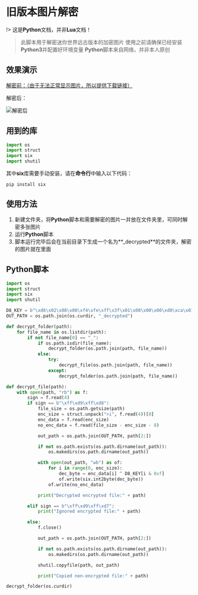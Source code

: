 # 旧版本图片解密

!> 这是**Python**文档，并非**Lua**文档！

> 此脚本用于解密迷你世界远古版本的加密图片
> 使用之前请确保已经安装**Python3**并配置好环境变量
> **Python**脚本来自网络，并非本人原创

## 效果演示

[解密前：（由于无法正常显示图片，所以提供下载链接）](/images/rail_detector.png)

解密后：

![解密后](/images/rail_detector_decrypted.png)

## 用到的库

```python
import os
import struct
import six
import shutil
```

其中**six**库需要手动安装，请在**命令行**中输入以下代码：

```
pip install six
```

## 使用方法

1. 新建文件夹，将**Python**脚本和需要解密的图片一并放在文件夹里，可同时解密多张图片
2. 运行**Python**脚本
3. 脚本运行完毕后会在当前目录下生成一个名为**_decrypted**的文件夹，解密的图片就在里面

## **Python**脚本

```python
import os
import struct
import six
import shutil

D8_KEY = b"\xd6\x02\x08\x00\xf4\xfe\xff\x3f\x01\x00\x00\x00\xd0\xca\x01\x00"
OUT_PATH = os.path.join(os.curdir, "_decrypted")

def decrypt_folder(path):
    for file_name in os.listdir(path):
        if not file_name[0] == "_":
            if os.path.isdir(file_name):
                decrypt_folder(os.path.join(path, file_name))
            else:
                try:
                    decrypt_file(os.path.join(path, file_name))
                except:
                    decrypt_folder(os.path.join(path, file_name))

def decrypt_file(path):
    with open(path, "rb") as f:
        sign = f.read(4)
        if sign == b"\xff\xd9\xff\xd8":
            file_size = os.path.getsize(path)
            enc_size = struct.unpack(">i", f.read(4))[0]
            enc_data = f.read(enc_size)
            no_enc_data = f.read(file_size - enc_size - 8)

            out_path = os.path.join(OUT_PATH, path[2:])

            if not os.path.exists(os.path.dirname(out_path)):
                os.makedirs(os.path.dirname(out_path))

            with open(out_path, "wb") as of:
                for i in range(0, enc_size):
                    dec_byte = enc_data[i] ^ D8_KEY[i & 0xf]
                    of.write(six.int2byte(dec_byte))
                of.write(no_enc_data)

            print("Decrypted encrypted file:" + path)

        elif sign == b"\xff\xd9\xff\xd7":
            print("Ignored encrypted file:" + path)

        else:
            f.close()

            out_path = os.path.join(OUT_PATH, path[2:])

            if not os.path.exists(os.path.dirname(out_path)):
                os.makedirs(os.path.dirname(out_path))

            shutil.copyfile(path, out_path)

            print("Copied non-encrypted file:" + path)

decrypt_folder(os.curdir)
```